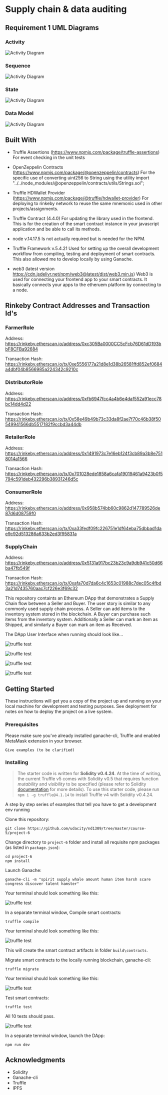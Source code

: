 # Supply chain & data auditing

## Requirement 1 UML Diagrams

### Activity
![Activity Diagram](images/uml/coffee_supply_chain_activity_diagram.drawio.png)

### Sequence
![Activity Diagram](images/uml/coffee_supply_chain_sequence_diagram.drawio.png)

### State
![Activity Diagram](images/uml/coffee_supply_state_diagram.drawio.png)

### Data Model
![Activity Diagram](images/uml/data_model_diagram.drawio.png)


## Built With

- Truffle Assertions (https://www.npmjs.com/package/truffle-assertions)
For event checking in the unit tests

- OpenZeppelin Contracts (https://www.npmjs.com/package/@openzeppelin/contracts)
For the specific use of converting uint256 to String using the utility import "../../node_modules/@openzeppelin/contracts/utils/Strings.sol";

- Truffle HDWallet Provider (https://www.npmjs.com/package/@truffle/hdwallet-provider)
For deploying to rinkeby network to reuse the same mnemonic used in other projects/assignments. 

- Truffle Contract (4.4.0)
For updating the library used in the frontend. This is for the creation of the smart contract instance in your javascript application and be able to call its methods.

- node v.14.17.5 Is not actually required but is needed for the NPM. 

- Truffle Framework v.5.4.21
  Used for setting up the overall development workflow from compiling, testing and deployment of smart contracts. This also allowed me to develop locally by using Ganache.


- web3 (latest version https://cdn.jsdelivr.net/npm/web3@latest/dist/web3.min.js)
 Web3 is used for connecting your frontend app to your smart contracts. It basically connects your apps to the etheruem platform by connecting to a node.

## Rinkeby Contract Addresses and Transaction Id's

### FarmerRole
Address: 
https://rinkeby.etherscan.io/address/0xc305Ba0000CC5cFcb76D61dD193bbF8CFBa92684

Transaction Hash: 
https://rinkeby.etherscan.io/tx/0xe5556177a21d8e1d38b26581ffd852ef0684a4dbf04b8566985a224342c9210c


### DistributorRole
Address:
https://rinkeby.etherscan.io/address/0xfb6947fcc4a4b6e4daf552a91ecc78bc14dd4d22

Transaction Hash:
https://rinkeby.etherscan.io/tx/0x58e49b49b73c33da8f2ae7f70c46b38f50549941566db5517182f9ccbd3a44db

### RetailerRole
Address:
https://rinkeby.etherscan.io/address/0x1491973c7e16eb124f3cb89a3b8e7518014a1566

Transaction Hash:
https://rinkeby.etherscan.io/tx/0x701028ede1858a6cafa19019461a9423b0f5794c591deb432296b38931246d5c

### ConsumerRole
Address: 
https://rinkeby.etherscan.io/address/0x958b574bb60c9862d147789526de87d6d08759f0

Transaction Hash:
https://rinkeby.etherscan.io/tx/0xa33fedf09fc226751e1df64eba75dbbad1dae9c92d513286a633b2ed3f95831a

### SupplyChain
Address:
https://rinkeby.etherscan.io/address/0x5131a917bc23b23c9a9db941c50d66ba47fb549f

Transaction Hash:
https://rinkeby.etherscan.io/tx/0xafa70d7da6c4c1653c01988c7dec05c4fbd3a21d7435760aac7cf226e3f69c32





This repository containts an Ethereum DApp that demonstrates a Supply Chain flow between a Seller and Buyer. The user story is similar to any commonly used supply chain process. A Seller can add items to the inventory system stored in the blockchain. A Buyer can purchase such items from the inventory system. Additionally a Seller can mark an item as Shipped, and similarly a Buyer can mark an item as Received.

The DApp User Interface when running should look like...

![truffle test](images/ftc_product_overview.png)

![truffle test](images/ftc_farm_details.png)

![truffle test](images/ftc_product_details.png)

![truffle test](images/ftc_transaction_history.png)


## Getting Started

These instructions will get you a copy of the project up and running on your local machine for development and testing purposes. See deployment for notes on how to deploy the project on a live system.

### Prerequisites

Please make sure you've already installed ganache-cli, Truffle and enabled MetaMask extension in your browser.

```
Give examples (to be clarified)
```

### Installing

> The starter code is written for **Solidity v0.4.24**. At the time of writing, the current Truffle v5 comes with Solidity v0.5 that requires function *mutability* and *visibility* to be specified (please refer to Solidity [documentation](https://docs.soliditylang.org/en/v0.5.0/050-breaking-changes.html) for more details). To use this starter code, please run `npm i -g truffle@4.1.14` to install Truffle v4 with Solidity v0.4.24. 

A step by step series of examples that tell you have to get a development env running

Clone this repository:

```
git clone https://github.com/udacity/nd1309/tree/master/course-5/project-6
```

Change directory to ```project-6``` folder and install all requisite npm packages (as listed in ```package.json```):

```
cd project-6
npm install
```

Launch Ganache:

```
ganache-cli -m "spirit supply whale amount human item harsh scare congress discover talent hamster"
```

Your terminal should look something like this:

![truffle test](images/ganache-cli.png)

In a separate terminal window, Compile smart contracts:

```
truffle compile
```

Your terminal should look something like this:

![truffle test](images/truffle_compile.png)

This will create the smart contract artifacts in folder ```build\contracts```.

Migrate smart contracts to the locally running blockchain, ganache-cli:

```
truffle migrate
```

Your terminal should look something like this:

![truffle test](images/truffle_migrate.png)

Test smart contracts:

```
truffle test
```

All 10 tests should pass.

![truffle test](images/truffle_test.png)

In a separate terminal window, launch the DApp:

```
npm run dev
```

## Acknowledgments

* Solidity
* Ganache-cli
* Truffle
* IPFS
